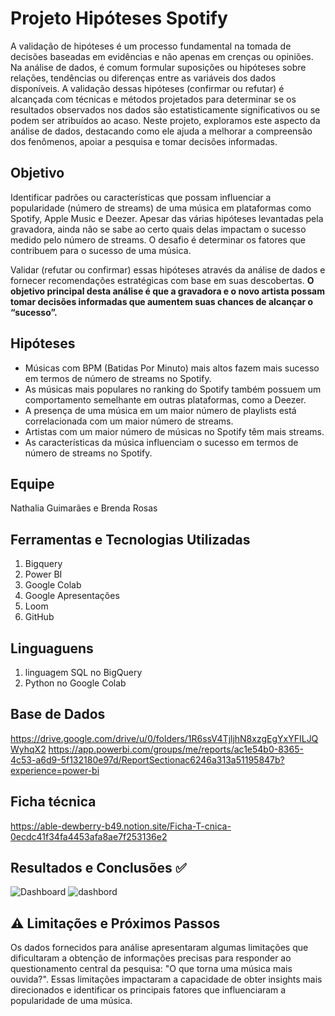 # Projeto Hipóteses Spotify
A validação de hipóteses é um processo fundamental na tomada de decisões baseadas em evidências e não apenas em crenças ou opiniões. Na análise de dados, é comum formular suposições ou hipóteses sobre relações, tendências ou diferenças entre as variáveis dos dados disponíveis. A validação dessas hipóteses (confirmar ou refutar) é alcançada com técnicas e métodos projetados para determinar se os resultados observados nos dados são estatisticamente significativos ou se podem ser atribuídos ao acaso. Neste projeto, exploramos este aspecto da análise de dados, destacando como ele ajuda a melhorar a compreensão dos fenômenos, apoiar a pesquisa e tomar decisões informadas.

## Objetivo
Identificar padrões ou características que possam influenciar a popularidade (número de streams) de uma música em plataformas como Spotify, Apple Music e Deezer.  Apesar das várias hipóteses levantadas pela gravadora, ainda não se sabe ao certo quais delas impactam o sucesso medido pelo número de streams. O desafio é determinar os fatores que contribuem para o sucesso de uma música.

Validar (refutar ou confirmar) essas hipóteses através da análise de dados e fornecer recomendações estratégicas com base em suas descobertas. **O objetivo principal desta análise é que a gravadora e o novo artista possam tomar decisões informadas que aumentem suas chances de alcançar o “sucesso”.**

## Hipóteses
- Músicas com BPM (Batidas Por Minuto) mais altos fazem mais sucesso em termos de número de streams no Spotify.    
- As músicas mais populares no ranking do Spotify também possuem um comportamento semelhante em outras plataformas, como a Deezer.    
- A presença de uma música em um maior número de playlists está correlacionada com um maior número de streams.    
- Artistas com um maior número de músicas no Spotify têm mais streams.    
- As características da música influenciam o sucesso em termos de número de streams no Spotify.

## Equipe
Nathalia Guimarães e Brenda Rosas

## Ferramentas e Tecnologias Utilizadas
1. Bigquery 
2. Power BI 
3. Google Colab
4. Google Apresentações
5. Loom
6. GitHub

## Linguaguens 
1. linguagem SQL no BigQuery 
2. Python no Google Colab

## Base de Dados
https://drive.google.com/drive/u/0/folders/1R6ssV4TjljhN8xzgEgYxYFILJQWyhqX2
https://app.powerbi.com/groups/me/reports/ac1e54b0-8365-4c53-a6d9-5f132180e97d/ReportSectionac6246a313a51195847b?experience=power-bi

## Ficha técnica
https://able-dewberry-b49.notion.site/Ficha-T-cnica-0ecdc41f34fa4453afa8ae7f253136e2

## Resultados e Conclusões ✅
![Dashboard](file:///C:/Users/ACER/Desktop/dashboard_hipoteses.png)
<img src="[URL_da_Imagem](https://app.powerbi.com/groups/me/reports/ac1e54b0-8365-4c53-a6d9-5f132180e97d/ReportSectionac6246a313a51195847b?experience=power-bi)" alt="dashbord">

## ⚠️ Limitações e Próximos Passos
Os dados fornecidos para análise apresentaram algumas limitações que dificultaram a obtenção de informações precisas para responder ao questionamento central da pesquisa: "O que torna uma música mais ouvida?". Essas limitações impactaram a capacidade de obter insights mais direcionados e identificar os principais fatores que influenciaram a popularidade de uma música.  


   

  
